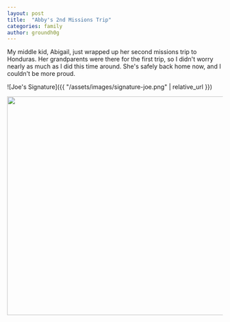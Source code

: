 ```yaml
---
layout: post
title:  "Abby's 2nd Missions Trip"
categories: family
author: groundh0g
---
```


My middle kid, Abigail, just wrapped up her second missions trip to Honduras. Her grandparents were there for the first trip, so I didn't worry nearly as much as I did this time around. She's safely back home now, and I couldn't be more proud.

![Joe's Signature]({{ "/assets/images/signature-joe.png" | relative_url }})

<img src='{{ "/assets/images/blog/abby-honduras-2018.jpg" | relative_url }}' style="width:512px;" />
